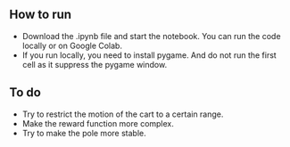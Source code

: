 ## How to run
* Download the .ipynb file and start the notebook. You can run the code locally or on Google Colab. 
* If you run locally, you need to install pygame. And do not run the first cell as it suppress the pygame window.

## To do
* Try to restrict the motion of the cart to a certain range.
* Make the reward function more complex.
* Try to make the pole more stable.
